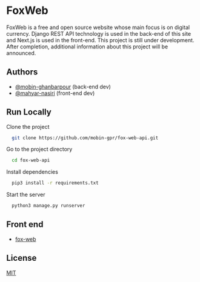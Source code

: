 
# FoxWeb

FoxWeb is a free and open source website whose main focus is on digital currency. Django REST API technology is used in the back-end of this site and Next.js is used in the front-end. This project is still under development. After completion, additional information about this project will be announced.


## Authors

- [@mobin-ghanbarpour](https://github.com/mobin-gpr/) (back-end dev)
- [@mahyar-nasiri](https://github.com/Mhyar-nsi) (front-end dev)


## Run Locally

Clone the project

```bash
  git clone https://github.com/mobin-gpr/fox-web-api.git
```

Go to the project directory

```bash
  cd fox-web-api
```

Install dependencies

```bash
  pip3 install -r requirements.txt
```

Start the server

```bash
  python3 manage.py runserver
```

## Front end 

- [fox-web](https://github.com/Mhyar-nsi/fox-web.git)

## License

[MIT](https://choosealicense.com/licenses/mit/)
